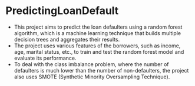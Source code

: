 # PredictingLoanDefault
  * This project aims to predict the loan defaulters using a random forest algorithm, which is a machine learning technique that builds multiple decision trees and aggregates their results.
  * The project uses various features of the borrowers, such as income, age, marital status, etc., to train and test the random forest model and evaluate its performance.
  * To deal with the class imbalance problem, where the number of defaulters is much lower than the number of non-defaulters, the project also uses SMOTE (Synthetic Minority Oversampling Technique).
